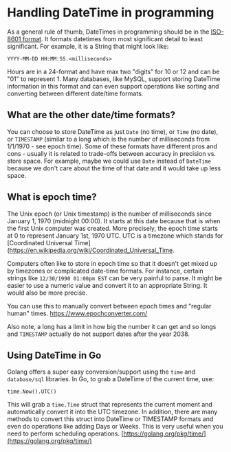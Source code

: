 # Handling DateTime in programming

As a general rule of thumb, DateTimes in programming should be in the [ISO-8601 format](https://en.wikipedia.org/wiki/ISO_8601). It formats datetimes from most significant detail to least significant.
For example, it is a String that might look like:
```
YYYY-MM-DD HH:MM:SS.<milliseconds>
```
Hours are in a 24-format and have max two "digits" for 10 or 12 and can be "01" to represent 1.
Many databases, like MySQL, support storing DateTime information in this format and can even support operations like sorting and converting between different date/time formats.

## What are the other date/time formats?
You can choose to store DateTime as just `Date` (no time), or `Time` (no date), or `TIMESTAMP` (similar to a long which is the number of milliseconds from 1/1/1970 - see epoch time). Some of these formats have different pros and cons - usually it is related to trade-offs between accuracy in precision vs. store space. For example, maybe we could use `Date` instead of `DateTime` because we don't care about the time of that date and it would take up less space.

## What is epoch time?
The Unix epoch (or Unix timestamp) is the number of milliseconds since January 1, 1970 (midnight 00:00).
It starts at this date because that is when the first Unix computer was created.
More precisely, the epoch time starts at 0 to represent January 1st, 1970 UTC.
UTC is a timezone which stands for [Coordinated Universal Time](https://en.wikipedia.org/wiki/Coordinated_Universal_Time.

Computers often like to store in epoch time so that it doesn't get mixed up by timezones or complicated date-time formats. For instance, certain strings like `12/30/1990 01:00pm EST` can be very painful to parse.
It might be easier to use a numeric value and convert it to an appropriate String. It would also be more precise.

You can use this to manually convert between epoch times and "regular human" times.
https://www.epochconverter.com/

Also note, a long has a limit in how big the number it can get and so longs and `TIMESTAMP` actually do not support dates after the year 2038.

## Using DateTime in Go
Golang offers a super easy conversion/support using the `time` and `database/sql` libraries.
In Go, to grab a DateTime of the current time, use:
```
time.Now().UTC()
```
This will grab a `time.Time` struct that represents the current moment and automatically convert it into the UTC timezone. In addition, there are many methods to convert this struct into DateTime or TIMESTAMP formats and even do operations like adding Days or Weeks. This is very useful when you need to perform scheduling operations.
[https://golang.org/pkg/time/](https://golang.org/pkg/time/)